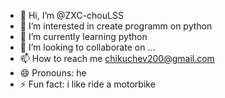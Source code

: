 - 👋 Hi, I’m @ZXC-chouLSS
- 👀 I’m interested in create programm on python 
- 🌱 I’m currently learning python 
- 💞️ I’m looking to collaborate on ...
- 📫 How to reach me chikuchev200@gmail.com
- 😄 Pronouns: he 
- ⚡ Fun fact: i like ride a motorbike

<!---
ZXC-chouLSS/ZXC-chouLSS is a ✨ special ✨ repository because its `README.md` (this file) appears on your GitHub profile.
You can click the Preview link to take a look at your changes.
--->
